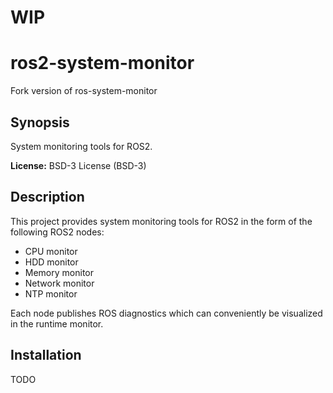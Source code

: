 # **WIP**

# ros2-system-monitor

Fork version of ros-system-monitor

## Synopsis

System monitoring tools for ROS2.

**License:** BSD-3 License (BSD-3)

## Description

This project provides system monitoring tools for ROS2 in the form of the
following ROS2 nodes:

* CPU monitor
* HDD monitor
* Memory monitor
* Network monitor
* NTP monitor

Each node publishes ROS diagnostics which can conveniently be visualized
in the runtime monitor.

## Installation

TODO